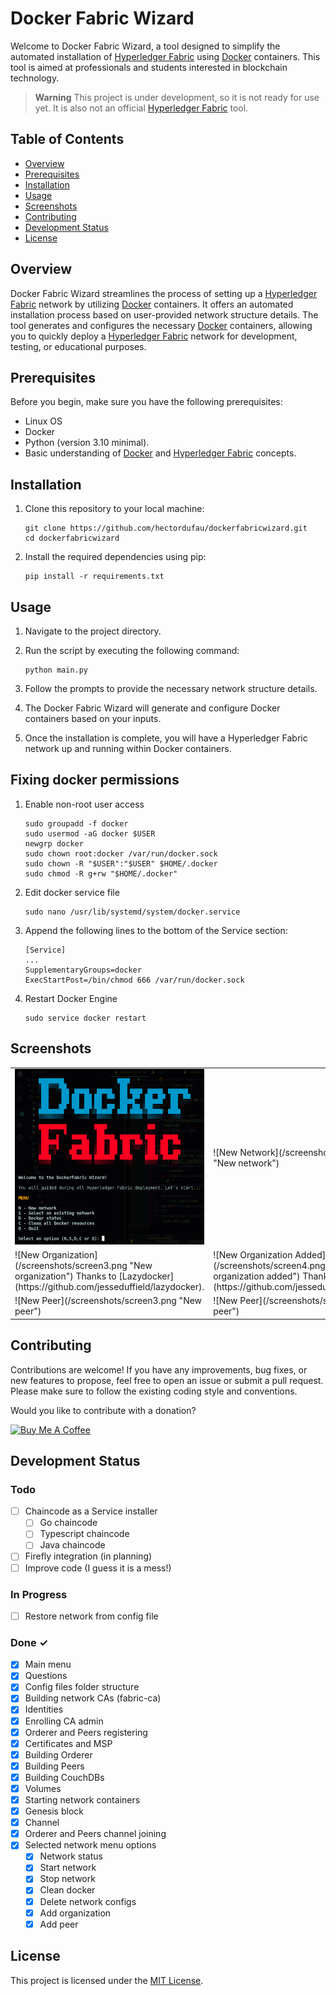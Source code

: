 # Docker Fabric Wizard

Welcome to Docker Fabric Wizard, a tool designed to simplify the automated installation of [Hyperledger Fabric](https://www.hyperledger.org/projects/fabric) using [Docker](https://hub.docker.com/u/hyperledger/) containers. This tool is aimed at professionals and students interested in blockchain technology.

> __Warning__
This project is under development, so it is not ready for use yet. It is also not an official [Hyperledger Fabric](https://www.hyperledger.org/projects/fabric) tool.


## Table of Contents

- [Overview](#overview)
- [Prerequisites](#prerequisites)
- [Installation](#installation)
- [Usage](#usage)
- [Screenshots](#screenshots)
- [Contributing](#contributing)
- [Development Status](#development-status)
- [License](#license)

## Overview

Docker Fabric Wizard streamlines the process of setting up a [Hyperledger Fabric](https://www.hyperledger.org/projects/fabric) network by utilizing [Docker](https://hub.docker.com/u/hyperledger/) containers. It offers an automated installation process based on user-provided network structure details. The tool generates and configures the necessary [Docker](https://hub.docker.com/u/hyperledger/) containers, allowing you to quickly deploy a [Hyperledger Fabric](https://www.hyperledger.org/projects/fabric) network for development, testing, or educational purposes.

## Prerequisites

Before you begin, make sure you have the following prerequisites:

- Linux OS
- Docker
- Python (version 3.10 minimal).
- Basic understanding of [Docker](https://docs.docker.com/) and [Hyperledger Fabric](https://hyperledger-fabric.readthedocs.io/en/latest/getting_started.html) concepts.

## Installation

1. Clone this repository to your local machine:

   ```
   git clone https://github.com/hectordufau/dockerfabricwizard.git
   cd dockerfabricwizard
   ```

2. Install the required dependencies using pip:

   ```
   pip install -r requirements.txt
   ```

## Usage

1. Navigate to the project directory.

2. Run the script by executing the following command:

   ```
   python main.py
   ```

3. Follow the prompts to provide the necessary network structure details.

4. The Docker Fabric Wizard will generate and configure Docker containers based on your inputs.

5. Once the installation is complete, you will have a Hyperledger Fabric network up and running within Docker containers.

## Fixing docker permissions

1. Enable non-root user access

   ```
   sudo groupadd -f docker
   sudo usermod -aG docker $USER
   newgrp docker
   sudo chown root:docker /var/run/docker.sock
   sudo chown -R "$USER":"$USER" $HOME/.docker
   sudo chmod -R g+rw "$HOME/.docker"
   ```

2. Edit docker service file

   ```
   sudo nano /usr/lib/systemd/system/docker.service
   ```

3. Append the following lines to the bottom of the Service section:

   ```
   [Service]
   ...
   SupplementaryGroups=docker
   ExecStartPost=/bin/chmod 666 /var/run/docker.sock

   ```

4. Restart Docker Engine

   ```
   sudo service docker restart
   ```

## Screenshots

<table border=0>
<tr>
<td>
<img src="./screenshots/screen1.png">
</td>
<td>
![New Network](/screenshots/screen2.png "New network")
</td>
</tr>

<tr>
<td>
![New Organization](/screenshots/screen3.png "New organization")
Thanks to [Lazydocker](https://github.com/jesseduffield/lazydocker).
</td>
<td>
![New Organization Added](/screenshots/screen4.png "New organization added")
Thanks to [Lazydocker](https://github.com/jesseduffield/lazydocker).
</td>
</tr>

<tr>
<td>
![New Peer](/screenshots/screen3.png "New peer")
</td>
<td>
![New Peer](/screenshots/screen3.png "New peer")
</td>
</tr>
</table>









## Contributing

Contributions are welcome! If you have any improvements, bug fixes, or new features to propose, feel free to open an issue or submit a pull request. Please make sure to follow the existing coding style and conventions.

Would you like to contribute with a donation?

<a href="https://www.buymeacoffee.com/hectordufau" target="_blank"><img src="https://cdn.buymeacoffee.com/buttons/v2/arial-yellow.png" alt="Buy Me A Coffee" height="45"></a>

## Development Status

### Todo

- [ ] Chaincode as a Service installer
   - [ ] Go chaincode
   - [ ] Typescript chaincode
   - [ ] Java chaincode
- [ ] Firefly integration (in planning)
- [ ] Improve code (I guess it is a mess!)

### In Progress

- [ ] Restore network from config file

### Done ✓

- [x] Main menu
- [x] Questions
- [x] Config files folder structure
- [x] Building network CAs (fabric-ca)
- [x] Identities
- [x] Enrolling CA admin
- [x] Orderer and Peers registering
- [x] Certificates and MSP
- [x] Building Orderer
- [x] Building Peers
- [x] Building CouchDBs
- [x] Volumes
- [x] Starting network containers
- [X] Genesis block
- [X] Channel
- [x] Orderer and Peers channel joining
- [x] Selected network menu options
   - [x] Network status
   - [x] Start network
   - [x] Stop network
   - [x] Clean docker
   - [x] Delete network configs
   - [x] Add organization
   - [x] Add peer

## License

This project is licensed under the [MIT License](LICENSE).
